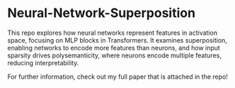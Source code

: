 # Neural-Network-Superposition
This repo explores how neural networks represent features in activation space, focusing on MLP blocks in Transformers. It examines superposition, enabling networks to encode more features than neurons, and how input sparsity drives polysemanticity, where neurons encode multiple features, reducing interpretability.


For further information, check out my full paper that is attached in the repo!

